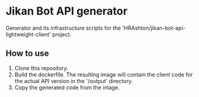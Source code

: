 # Jikan Bot API generator

Generator and its infrastructure scripts for the 'HRAshton/jikan-bot-api-lightweight-client' project.

## How to use

1. Clone this repository.
2. Build the dockerfile.
   The resulting image will contain the client code for the actual API version in the '/output' directory.
3. Copy the generated code from the image.
